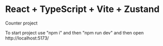 # React + TypeScript + Vite + Zustand

Counter project

To start project use "npm i" and then "npm run dev" and then open http://localhost:5173/


